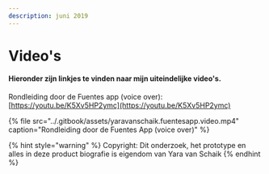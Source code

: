 ```yaml
---
description: juni 2019
---
```


# Video's

#### Hieronder zijn linkjes te vinden naar mijn uiteindelijke video's.

Rondleiding door de Fuentes app \(voice over\): [https://youtu.be/K5Xv5HP2ymc](https://youtu.be/K5Xv5HP2ymc)

{% file src="../.gitbook/assets/yaravanschaik.fuentesapp.video.mp4" caption="Rondleiding door de Fuentes App \(voice over\)" %}

{% hint style="warning" %}
Copyright: Dit onderzoek, het prototype en alles in deze product biografie is eigendom van Yara van Schaik
{% endhint %}

